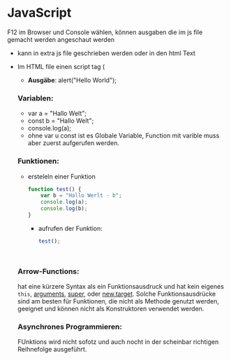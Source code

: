 # JavaScript

F12 im Browser und Console wählen, können ausgaben die im js file gemacht werden angeschaut werden

- kann in extra js file geschrieben werden oder in den html Text

   <script src="../javaScript/JS(MeineErsteKleienWebsite).js" type="text/javascript"> </script>

- Im HTML file einen script tag (<script>)

 <script type="text/javascript">
   alrt("Hello World");
</script>

- **Ausgäbe**:  alert("Hello World");

### Variablen:

- var a = "Hallo Welt";
- const b = "Hallo Welt";
- console.log(a);
- ohne var u const ist es Globale Variable, Function mit varible muss aber zuerst aufgerufen werden.

### Funktionen:

- ersteleln einer Funktion

  ```javascript
  function test() {
      var b = "Hallo Werlt - b";
      console.log(a);
      console.log(b);
  }
  
  ```

  - aufrufen der Funktion: 

    ```javascript
    test();
    
  ```
  

### Arrow-Functions:

hat eine kürzere Syntax als ein Funktionsausdruck und hat kein eigenes `this`, [arguments](https://developer.mozilla.org/de/docs/Web/JavaScript/Reference/Functions/arguments), [super](https://developer.mozilla.org/de/docs/Web/JavaScript/Reference/Operators/super), oder [new.target](https://developer.mozilla.org/de/docs/Web/JavaScript/Reference/Operators/new.target). Solche Funktionsausdrücke sind am besten für Funktionen, die nicht als Methode genutzt werden, geeignet und können nicht als Konstruktoren verwendet werden.

### Asynchrones Programmieren:

FUnktions wird nicht sofotz und auch nocht in der scheinbar richtigen Reihnefolge ausgeführt.